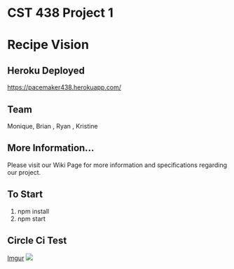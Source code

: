# CST 438 Project 1
# Recipe Vision

## Heroku Deployed 
https://pacemaker438.herokuapp.com/

## Team
Monique, Brian , Ryan , Kristine

## More Information...
Please visit our Wiki Page for more information and specifications regarding our project.

## To Start
1. npm install
2. npm start

## Circle Ci Test
[Imgur](https://i.imgur.com/EiH1Bp7.png)
![](http://)
